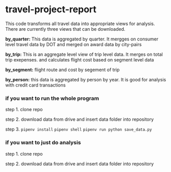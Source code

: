# travel-project-report
This code transforms all travel data into appropriate views for analysis. There are currently three views that can be downloaded.   


**by_quarter:** This data is aggregated by quarter. It mergges on consumer level travel data by DOT and merged on award data by city-pairs

**by_trip:** This is an aggregate level view of trip level data. It merges on total trip exepenses. and calculates flight cost based on segment level data

**by_segment:** flight route and cost by segement of trip 

**by_person:** this data is aggregated by person by year.  It is good for analysis with credit card transactions



### if you want to run the whole program 
step 1. clone repo

step 2. download data from drive and insert data folder into repository

step 3. ```pipenv install```
```pipenv shell``` 
```pipenv run python save_data.py```
          
          


### if you want to just do analysis

step 1. clone repo

step 2. download data from drive and insert data folder into repository


